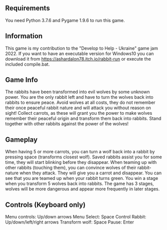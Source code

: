 Requirements
------------------
You need Python 3.7.6 and Pygame 1.9.6 to run this game.


Information
-------------------
This game is my contribution to the "Develop to Help - Ukraine" game jam 2022.
If you want to have an executable version for Windows10 you can download it from https://ashardalon78.itch.io/rabbit-run or execute the included
compile.bat.


Game Info
-------------------
The rabbits have been transformed into evil wolves by some unknown power. You are the only rabbit left and have to turn the wolves back into rabbits to ensure peace.
Avoid wolves at all costs, they do not remember their once peaceful rabbit nature and will attack you without reason on sight! Collect carrots,
as these will grant you the power to make wolves remember their peaceful origin and transform them back into rabbits. Stand together with other
rabbits against the power of the wolves!
 
 
Gameplay
-------------------
When having 5 or more carrots, you can turn a wolf back into a rabbit by pressing space (transforms closest wolf). Saved rabbits assist you for some time,
they will start blinking before they disappear. When teaming up with other rabbits (touching them), you can convince wolves of their rabbit-nature when they attack.
They will give you a carrot and disappear. You can see that you are teamed up when your rabbit turns green. You win a stage when you transform 5 wolves back into
rabbits. The game has 3 stages, wolves will be more dangerous and appear more frequently in later stages.


Controls (Keyboard only)
--------------------
Menu controls: Up/down arrows
Menu Select: Space
Control Rabbit: Up/down/left/right arrows
Transform wolf: Space
Pause: Enter

